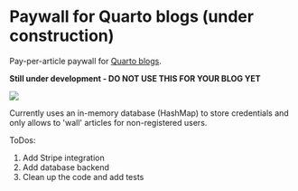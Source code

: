 # Paywall for Quarto blogs (under construction)
Pay-per-article paywall for [Quarto blogs](https://quarto.org/docs/websites/website-blog.html).

**Still under development - DO NOT USE THIS FOR YOUR BLOG YET**

![](github_assets/showcase.gif)

Currently uses an in-memory database (HashMap) to store credentials and only allows to 'wall' articles for non-registered users.

ToDos:
1. Add Stripe integration
2. Add database backend
3. Clean up the code and add tests
